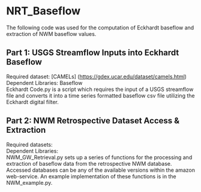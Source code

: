 # NRT_Baseflow
The following code was used for the computation of Eckhardt baseflow and extraction of NWM baseflow values.

## Part 1: USGS Streamflow Inputs into Eckhardt Baseflow
Required dataset: [CAMELs] (https://gdex.ucar.edu/dataset/camels.html) </br>
Dependent Libraries: Baseflow </br>
Eckhardt Code.py is a script which requires the input of a USGS streamflow file and converts it into a
time series formatted baseflow csv file utilizing the Eckhardt digital filter. 



## Part 2: NWM Retrospective Dataset Access & Extraction
Required datasets: </br>
Dependent Libraries: </br>
NWM_GW_Retrieval.py sets up a series of functions for the processing and extraction of baseflow data from the
retrospective NWM database. Accessed databases can be any of the available versions within the amazon web-service.
An example implementation of these functions is in the NWM_example.py.

